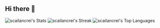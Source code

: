 ## Hi there 👋
![scailancrei's Stats](https://github-readme-stats.vercel.app/api?username=scailancrei&theme=tokyonight&show_icons=true&hide_border=false&count_private=true)
![scailancrei's Streak](https://github-readme-streak-stats.herokuapp.com/?user=scailancrei&theme=tokyonight&hide_border=false)
![scailancrei's Top Languages](https://github-readme-stats.vercel.app/api/top-langs/?username=scailancrei&theme=tokyonight&show_icons=true&hide_border=false&layout=compact)
<!--
**scailancrei/scailancrei** is a ✨ _special_ ✨ repository because its `README.md` (this file) appears on your GitHub profile.

Here are some ideas to get you started:

- 🔭 I’m currently working on ...
- 🌱 I’m currently learning ...
- 👯 I’m looking to collaborate on ...
- 🤔 I’m looking for help with ...
- 💬 Ask me about ...
- 📫 How to reach me: ...
- 😄 Pronouns: ...
- ⚡ Fun fact: ...
-->

